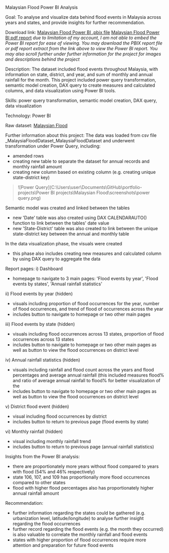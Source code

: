 Malaysian Flood Power BI Analysis

Goal: To analyse and visualize data behind flood events in Malaysia across years and states, and provide insights for further recommendation.

Download link:
[Malaysian Flood Power BI .pbix file]()
[Malaysian Flood Power BI pdf report]()
 *due to limitation of my account, I am not able to embed the Power BI report for ease of viewing. You may download the PBIX report file or pdf report extract from the link above to view the Power BI report. You may also scroll further under further information for the project for images and descriptions behind the project*

Description: 
The dataset included flood events throughout Malaysia, with information on state, district, and year, and sum of  monthly and annual rainfall for the month. This project included power query transformation, semantic model creation, DAX query to create measures and calculated columns, and data visualization using Power BI tools.

Skills: power query transformation, semantic model creation, DAX query, data visualization

Technology: Power BI 

Raw dataset: [Malaysian Flood](hhttps://github.com/imranhadi13/portfolio-projects/blob/073cd1094d91a05b66e1fca38e4d92a8f81d113f/Power%20BI%20projects/Malaysian%20Flood/screenshots/power%20query.png)

Further information about this project:
The data was loaded from csv file _MalaysiaFloodDataset_MalaysiaFloodDataset and underwent transformation under Power Query, including:
- amended rows 
- creating new table to separate the dataset for annual records and monthly rainfall amount
- creating new column based on existing column (e.g. creating unique state-district key)
>![Power Query](C:\Users\user\Documents\GitHub\portfolio-projects\Power BI projects\Malaysian Flood\screenshots\power query.png)

Semantic model was created and linked between the tables
- new 'Date' table was also created using DAX CALENDARAUTO() function to link between the tables' date value
- new 'State-District' table was also created to link between the unique state-district key between the annual and monthly table 

In the data visualization phase, the visuals were created
- this phase also includes creating new measures and calculated column by using DAX query to aggregate the data 

Report pages: 
i) Dashboard
- homepage to navigate to 3 main pages: 'Flood events by year', 'Flood events by states', 'Annual rainfall statistics'

ii) Flood events by year (hidden) 
- visuals including proportion of flood occurrences for the year, number of flood occurrences, and trend of flood of occurrences across the year 
- includes button to navigate to homepage or two other main pages

iii) Flood events by state (hidden) 
- visuals including flood occurrences across 13 states, proportion of flood occurrences across 13 states 
- includes button to navigate to homepage or two other main pages as well as button to view the flood occurrences on district level 

iv) Annual rainfall statistics (hidden)
- visuals including rainfall and flood count across the years and flood percentages and average annual rainfall (this included measures flood% and ratio of average annual rainfall to flood% for better visualization of the 
- includes button to navigate to homepage or two other main pages as well as button to view the flood occurrences on district level

v) District flood event (hidden) 
- visual including flood occurrences by district 
- includes button to return to previous page (flood events by state) 

vi) Monthly rainfall (hidden) 
- visual including monthly rainfall trend 
- includes button to return to previous page (annual rainfall statistics)
 
Insights from the Power BI analysis:
- there are proportionately more years without flood compared to years with flood (54% and 46% respectively)
- state 106, 107, and 109 has proportionally more flood occurrences compared to other states
- flood with higher flood percentages also has proportionately higher annual rainfall amount

Recommendation:
- further information regarding the states could be gathered (e.g. urbanization level, latitude/longitude) to analyse further insight regarding the flood occurrences 
- further record regarding the flood events (e.g. the month they occurred) is also valuable to correlate the monthly rainfall and flood events 
- states with higher proportion of flood occurrences require more attention and preparation for future flood events
